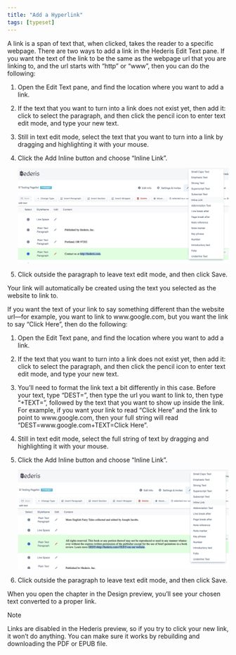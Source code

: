 ```yaml
---
title: "Add a Hyperlink"
tags: [typeset]
---
```

 
<html><body><section data-type="chapter" class="hsecchapter" data-hederis-type="hsecchapter" id="add-a-link" data-pi-attrs="id: add-a-link; data-tags: typeset;" role="doc-chapter" data-tags="typeset" data-author-name=" " data-book-title=" " title="Add a Hyperlink"><p class="hblkp" data-hederis-type="hblkp" id="p2jMT2gkt">A link is a span of text that, when clicked, takes the reader to a specific webpage. There are two ways to add a link in the Hederis Edit Text pane. If you want the text of the link to be the same as the webpage url that you are linking to, and the url starts with &#8220;http&#8221; or &#8220;www&#8221;, then you can do the following:</p><ol class="hwprnumlist" data-hederis-type="hwprnumlist" id="pt88XD6Kn"><li class="hblkoli" data-hederis-type="hblkoli" id="licOBRV55G"><p class="hblkoli" data-hederis-type="hblklip" id="pfU4swdTb">Open the Edit Text pane, and find the location where you want to add a link.</p></li><li class="hblkoli" data-hederis-type="hblkoli" id="liEz5w2pYk"><p class="hblkoli" data-hederis-type="hblklip" id="prf9AOWyo">If the text that you want to turn into a link does not exist yet, then add it: click to select the paragraph, and then click the pencil icon to enter text edit mode, and type your new text.</p></li><li class="hblkoli" data-hederis-type="hblkoli" id="li0FAsq88r"><p class="hblkoli" data-hederis-type="hblklip" id="pHSdAThXK">Still in text edit mode, select the text that you want to turn into a link by dragging and highlighting it with your mouse. </p></li><li class="hblkoli" data-hederis-type="hblkoli" id="liblech1Zz"><p class="hblkoli" data-hederis-type="hblklip" id="pnKZscjZC">Click the Add Inline button and choose &#8220;Inline Link&#8221;.</p><img data-hederis-type="hblkimg" class="hblkimg" id="pkMQyU0rn" src="/images/insertlink1.png" data-img-src="/images/insertlink1.png"/></li><li class="hblkoli" data-hederis-type="hblkoli" id="lipvCNqbEz"><p class="hblkoli" data-hederis-type="hblklip" id="p9iVv39y2">Click outside the paragraph to leave text edit mode, and then click Save.</p></li></ol><p class="hblkp" data-hederis-type="hblkp" id="puo8SdBif">Your link will automatically be created using the text you selected as the website to link to.</p><p class="hblkp" data-hederis-type="hblkp" id="pJnSmEWsC">If you want the text of your link to say something different than the website url&#8212;for example, you want to link to www.google.com, but you want the link to say &#8220;Click Here&#8221;, then do the following:</p><ol class="hwprnumlist" data-hederis-type="hwprnumlist" id="pEpdDT2ol"><li class="hblkoli" data-hederis-type="hblkoli" id="liuL4AkMas"><p class="hblkoli" data-hederis-type="hblklip" id="pkKgLHbLY">Open the Edit Text pane, and find the location where you want to add a link.</p></li><li class="hblkoli" data-hederis-type="hblkoli" id="liJHj4ThPh"><p class="hblkoli" data-hederis-type="hblklip" id="psBeywK33">If the text that you want to turn into a link does not exist yet, then add it: click to select the paragraph, and then click the pencil icon to enter text edit mode, and type your new text.</p></li><li class="hblkoli" data-hederis-type="hblkoli" id="liD9Fverzz"><p class="hblkoli" data-hederis-type="hblklip" id="pX8OoKJXS">You&#8217;ll need to format the link text a bit differently in this case. Before your text, type &#8220;DEST=&#8221;, then type the url you want to link to, then type &#8220;+TEXT=&#8221;, followed by the text that you want to show up inside the link. For example, if you want your link to read &#8220;Click Here&#8221; and the link to point to www.google.com, then your full string will read &#8220;DEST=www.google.com+TEXT=Click Here&#8221;.</p></li><li class="hblkoli" data-hederis-type="hblkoli" id="liBs4FHufI"><p class="hblkoli" data-hederis-type="hblklip" id="p1pYBvIDS">Still in text edit mode, select the full string of text by dragging and highlighting it with your mouse. </p></li><li class="hblkoli" data-hederis-type="hblkoli" id="liLEwlzZg0"><p class="hblkoli" data-hederis-type="hblklip" id="pDUf9QblD">Click the Add Inline button and choose &#8220;Inline Link&#8221;.</p><img data-hederis-type="hblkimg" class="hblkimg" id="pavtB9lA5" src="/images/insertlink2.png" data-img-src="/images/insertlink2.png"/></li><li class="hblkoli" data-hederis-type="hblkoli" id="lixyZWBEp7"><p class="hblkoli" data-hederis-type="hblklip" id="pqT2tZVXn">Click outside the paragraph to leave text edit mode, and then click Save.</p></li></ol><p class="hblkp" data-hederis-type="hblkp" id="p4dfLlgjm">When you open the chapter in the Design preview, you&#8217;ll see your chosen text converted to a proper link. </p><aside class="hwprbox box" data-hederis-type="hwprbox" id="ptwC63zMr" data-type="sidebar"><p class="hblktype" data-hederis-type="hblktype" id="pUFQLy48q">Note</p><p class="hblkp" data-hederis-type="hblkp" id="p0X5Nj2Pa">Links are disabled in the Hederis preview, so if you try to click your new link, it won&#8217;t do anything. You can make sure it works by rebuilding and downloading the PDF or EPUB file.</p></aside></section></body></html>
